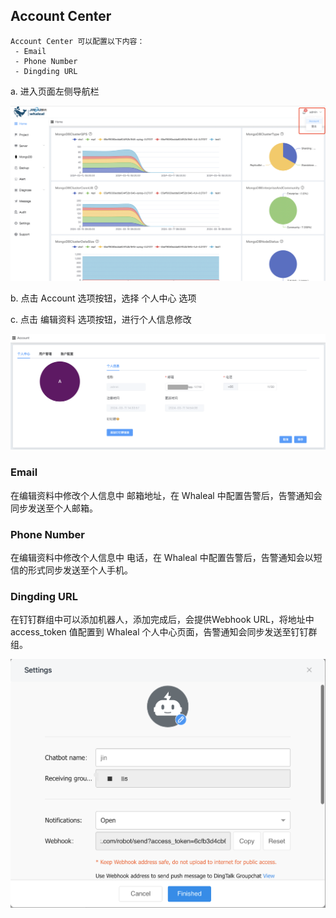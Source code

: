 ## Account Center

```
Account Center 可以配置以下内容：
 - Email
 - Phone Number
 - Dingding URL
```

a. 进入页面左侧导航栏

![image-20220726105726846](../../../../images/whalealPlatformImages/Account.png)

b. 点击 Account 选项按钮，选择 个人中心 选项

c. 点击 编辑资料 选项按钮，进行个人信息修改

![image-20220726105726846](../../../../images/whalealPlatformImages/Account1.png)



### Email

在编辑资料中修改个人信息中 邮箱地址，在 Whaleal 中配置告警后，告警通知会同步发送至个人邮箱。



### Phone Number

在编辑资料中修改个人信息中 电话，在 Whaleal 中配置告警后，告警通知会以短信的形式同步发送至个人手机。



### Dingding URL

在钉钉群组中可以添加机器人，添加完成后，会提供Webhook URL，将地址中 access_token 值配置到 Whaleal 个人中心页面，告警通知会同步发送至钉钉群组。

![image-20220726110500286](../../../../images/whalealPlatformImages/AccountCenter2.png)